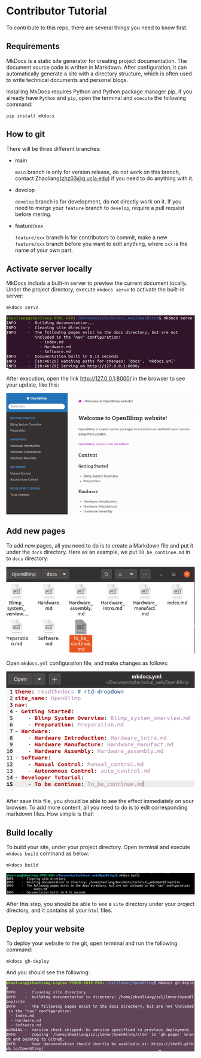 # Contributor Tutorial

To contribute to this repo, there are several things you need to know first.

## Requirements

MkDocs is a static site generator for creating project documentation. The document source code is written in Markdown. After configuration, it can automatically generate a site with a directory structure, which is often used to write technical documents and personal blogs. 

Installing MkDocs requires Python and Python package manager pip, if you already have `Python` and `pip`, open the terminal and `execute` the following command:

```
pip install mkdocs
```

## How to git

There will be three different branches: 

- main

  `main` branch is only for version release, do not work on this branch, contact Zhaoliang(zhz03@g.ucla.edu) if you need to do anything with it.

- develop

  `develop` branch is for development, do not directly work on it. If you need to merge your `feature` branch to `develop`, require a pull request before mering.

- feature/xxx

  `feature/xxx` branch is for contributors to commit, make a new `feature/xxx` branch before you want to edit anything, where `xxx` is the name of your own part. 

## Activate server locally

MkDocs includs a built-in server to preview the current document locally.  Under the project directory, execute `mkdocs serve` to activate the built-in server:

```
mkdocs serve
```

![](imgs/pic1.png)

After execution, open the link http://127.0.0.1:8000/ in the browser to see your update, like this:

![](imgs/pic2.png)

## Add new pages

To add new pages, all you need to do is to create a Markdown file and put it under the `docs` directory. Here as an example, we put `TO_be_continue.md` in to `docs` directory.

![](imgs/pic3.png)

Open `mkdocs.yml` configuration file, and make changes as follows: 

![](imgs/pic4.png)

After save this file, you should be able to see the effect immediately on your browser. To add more content, all you need to do is to edit corresponding markdown files. How simple is that! 

## Build locally

To build your site, under your project directory. Open terminal and execute `mkdocs build` command as below:

```
mkdocs build
```

![](imgs/pic5.png)

After this step, you should be able to see a `site` directory under your project directory, and it contains all your `html` files. 

## Deploy your website

To deploy your website to the git, open terminal and run the following command:

```shell
mkdocs gh-deploy
```

And you should see the following:

![](imgs/mkdocs_deploy.png)